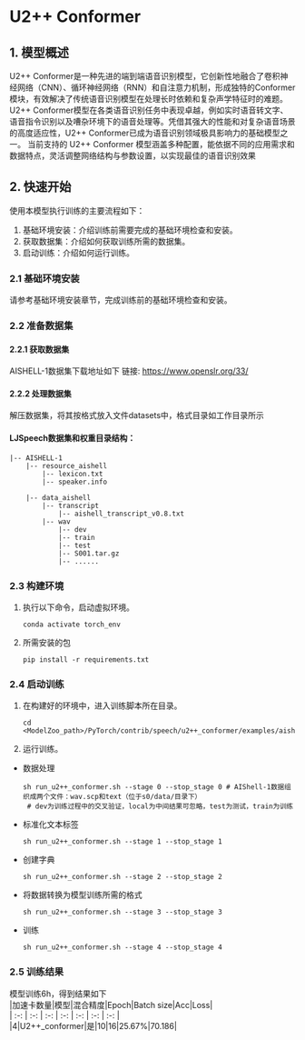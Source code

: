 # U2++ Conformer
## 1. 模型概述
U2++ Conformer是一种先进的端到端语音识别模型，它创新性地融合了卷积神经网络（CNN）、循环神经网络（RNN）和自注意力机制，形成独特的Conformer模块，有效解决了传统语音识别模型在处理长时依赖和复杂声学特征时的难题。U2++ Conformer模型在各类语音识别任务中表现卓越，例如实时语音转文字、语音指令识别以及嘈杂环境下的语音处理等。凭借其强大的性能和对复杂语音场景的高度适应性，U2++ Conformer已成为语音识别领域极具影响力的基础模型之一。
当前支持的 U2++ Conformer 模型涵盖多种配置，能依据不同的应用需求和数据特点，灵活调整网络结构与参数设置，以实现最佳的语音识别效果

## 2. 快速开始
使用本模型执行训练的主要流程如下：  
1. 基础环境安装：介绍训练前需要完成的基础环境检查和安装。  
2. 获取数据集：介绍如何获取训练所需的数据集。  
3. 启动训练：介绍如何运行训练。  
### 2.1 基础环境安装
请参考基础环境安装章节，完成训练前的基础环境检查和安装。
### 2.2 准备数据集
#### 2.2.1 获取数据集
AISHELL-1数据集下载地址如下
链接: https://www.openslr.org/33/

#### 2.2.2 处理数据集
解压数据集，将其按格式放入文件datasets中，格式目录如工作目录所示

#### LJSpeech数据集和权重目录结构：
```angular2html
|-- AISHELL-1
    |-- resource_aishell               
        |-- lexicon.txt
        |-- speaker.info    

    |-- data_aishell 
        |-- transcript
            |-- aishell_transcript_v0.8.txt
        |-- wav
            |-- dev
            |-- train
            |-- test
            |-- S001.tar.gz
            |-- ......
```

### 2.3 构建环境
1. 执行以下命令，启动虚拟环境。
    ```
    conda activate torch_env
    ```
   
2. 所需安装的包
    ```
    pip install -r requirements.txt
    ```
### 2.4 启动训练
1. 在构建好的环境中，进入训练脚本所在目录。
    ```
    cd <ModelZoo_path>/PyTorch/contrib/speech/u2++_conformer/examples/aishell/s0
    ```
   
2. 运行训练。

- 数据处理
   ```
   sh run_u2++_conformer.sh --stage 0 --stop_stage 0 # AIShell-1数据组织成两个文件：wav.scp和text（位于s0/data/目录下）
    # dev为训练过程中的交叉验证，local为中间结果可忽略，test为测试，train为训练
   ```
  
- 标准化文本标签
   ```
   sh run_u2++_conformer.sh --stage 1 --stop_stage 1
   ```
- 创建字典
   ```
   sh run_u2++_conformer.sh --stage 2 --stop_stage 2
   ```
- 将数据转换为模型训练所需的格式
   ```
   sh run_u2++_conformer.sh --stage 3 --stop_stage 3
   ```
- 训练
   ```
   sh run_u2++_conformer.sh --stage 4 --stop_stage 4
   ```
### 2.5 训练结果
模型训练6h，得到结果如下  
|加速卡数量|模型|混合精度|Epoch|Batch size|Acc|Loss|  
| :-: | :-: | :-: | :-: | :-: | :-: | :-: |   
|4|U2++_conformer|是|10|16|25.67%|70.186|
